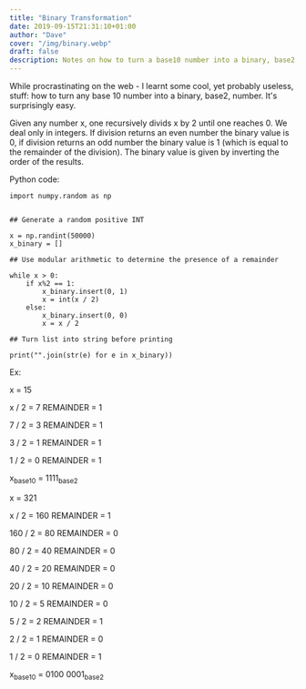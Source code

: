 ```yaml
---
title: "Binary Transformation"
date: 2019-09-15T21:31:10+01:00
author: "Dave"
cover: "/img/binary.webp"
draft: false
description: Notes on how to turn a base10 number into a binary, base2, one. Small python script to turn a randomly generated base10 number into binary. While procrastinating on the web...
---
```


While procrastinating on the web - I learnt some cool, yet probably useless, stuff: how to turn any base 10 number into a binary, base2, number. It's surprisingly easy.

Given any number x, one recursively divids x by 2 until one reaches 0. We deal only in integers. If division returns an even number the binary value is 0, if division returns an odd number the binary value is 1 (which is equal to the remainder of the division). The binary value is given by inverting the order of the results.

Python code:

```
import numpy.random as np


## Generate a random positive INT

x = np.randint(50000)
x_binary = []

## Use modular arithmetic to determine the presence of a remainder

while x > 0:
    if x%2 == 1:
        x_binary.insert(0, 1)
        x = int(x / 2)
    else:
        x_binary.insert(0, 0)
        x = x / 2

## Turn list into string before printing
        
print("".join(str(e) for e in x_binary))
```
Ex:

x = 15

x / 2 = 7 REMAINDER = 1

7 / 2 = 3 REMAINDER = 1

3 / 2 = 1 REMAINDER = 1

1 / 2 = 0 REMAINDER = 1

x<sub>base10</sub> = 1111<sub>base2</sub>

x = 321

x / 2 = 160 REMAINDER = 1

160 / 2 = 80 REMAINDER = 0

80 / 2 = 40 REMAINDER = 0

40 / 2 = 20 REMAINDER = 0

20 / 2 = 10 REMAINDER = 0

10 / 2 = 5 REMAINDER = 0

5 / 2 = 2 REMAINDER = 1

2 / 2 = 1 REMAINDER = 0

1 / 2 = 0 REMAINDER = 1

x<sub>base10</sub> = 0100 0001<sub>base2</sub>
